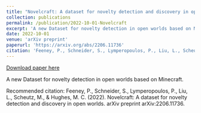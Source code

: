 ```yaml
---
title: "Novelcraft: A dataset for novelty detection and discovery in open worlds."
collection: publications
permalink: /publication/2022-10-01-Novelcraft
excerpt: 'A new Dataset for novelty detection in open worlds based on Minecraft.'
date: 2022-10-01
venue: 'arXiv preprint'
paperurl: 'https://arxiv.org/abs/2206.11736'
citation: 'Feeney, P., Schneider, S., Lymperopoulos, P., Liu, L., Scheutz, M., &amp; Hughes, M. C. (2022). Novelcraft: A dataset for novelty detection and discovery in open worlds. arXiv preprint arXiv:2206.11736.'
---
```


<a href='https://arxiv.org/abs/2206.11736'>Download paper here</a>

A new Dataset for novelty detection in open worlds based on Minecraft.

Recommended citation: Feeney, P., Schneider, S., Lymperopoulos, P., Liu, L., Scheutz, M., & Hughes, M. C. (2022). Novelcraft: A dataset for novelty detection and discovery in open worlds. arXiv preprint arXiv:2206.11736.